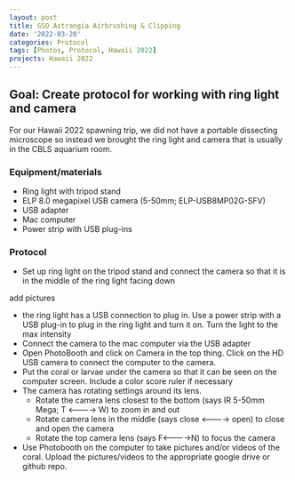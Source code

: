 ```yaml
---
layout: post
title: GSO Astrangia Airbrushing & Clipping
date: '2022-03-20'
categories: Protocol
tags: [Photos, Protocol, Hawaii 2022]
projects: Hawaii 2022 
---
```


## Goal: Create protocol for working with ring light and camera 

For our Hawaii 2022 spawning trip, we did not have a portable dissecting microscope so instead we brought the ring light and camera that is usually in the CBLS aquarium room. 

### Equipment/materials

- Ring light with tripod stand 
- ELP 8.0 megapixel USB camera (5-50mm; ELP-USB8MP02G-SFV)
- USB adapter 
- Mac computer 
- Power strip with USB plug-ins

### Protocol 

- Set up ring light on the tripod stand and connect the camera so that it is in the middle of the ring light facing down 

add pictures

- the ring light has a USB connection to plug in. Use a power strip with a USB plug-in to plug in the ring light and turn it on. Turn the light to the max intensity
- Connect the camera to the mac computer via the USB adapter 
- Open PhotoBooth and click on Camera in the top thing. Click on the HD USB camera to connect the computer to the camera. 
- Put the coral or larvae under the camera so that it can be seen on the computer screen. Include a color score ruler if necessary
- The camera has rotating settings around its lens. 
	- Rotate the camera lens closest to the bottom (says IR 5-50mm Mega; T <----> W) to zoom in and out
	- Rotate camera lens in the middle (says close <----> open) to close and open the camera
	- Rotate the top camera lens (says F<---->N) to focus the camera
- Use Photobooth on the computer to take pictures and/or videos of the coral. Upload the pictures/videos to the appropriate google drive or github repo. 